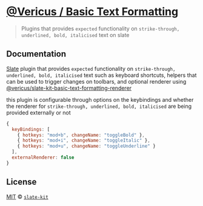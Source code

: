 # [@Vericus / Basic Text Formatting](https://github.com/Vericus/slate-kit/tree/master/packages/plugins-features-basic-text-formatting)

> Plugins that provides `expected` functionality on `strike-through, underlined, bold, italicised` text on slate

## Documentation

<!-- %docs
title: Basic Text Formatting
-->

[Slate](https://github.com/ianstormtaylor/slate) plugin that provides `expected` functionality on `strike-through, underlined, bold, italicised` text such as keyboard shortcuts, helpers that can be used to trigger changes on toolbars, and optional renderer using [@vericus/slate-kit-basic-text-formatting-renderer](https://github.com/Vericus/slate-kit/tree/master/packages/plugins-renderer-basic-text-formatting)

this plugin is configurable through options on the keybindings and whether the renderer for `strike-through, underlined, bold, italicised` are being provided externally or not

```js
{
  keyBindings: [
    { hotkeys: "mod+b", changeName: "toggleBold" },
    { hotkeys: "mod+i", changeName: "toggleItalic" },
    { hotkeys: "mod+u", changeName: "toggleUnderline" }
  ],
  externalRenderer: false
}
```

<!-- %enddocs -->

## License

[MIT](./LICENSE.txt) &copy; [`slate-kit`](https://github.com/Vericus/slate-kit)
